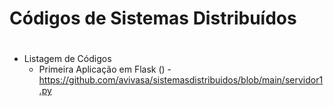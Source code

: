 #  Códigos de Sistemas Distribuídos <h1> 
  
* Listagem de Códigos
  * Primeira Aplicação em Flask () - https://github.com/avivasa/sistemasdistribuidos/blob/main/servidor1.py
